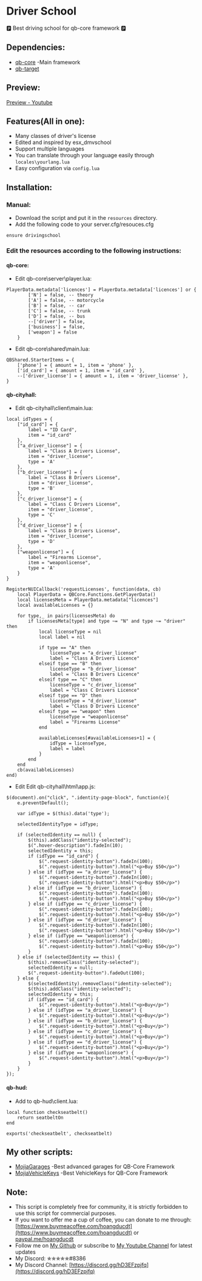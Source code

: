# Driver School
🅿 Best driving school for qb-core framework 🅿

## Dependencies:
- [qb-core](https://github.com/qbcore-framework/qb-core) -Main framework
- [qb-target](https://github.com/BerkieBb/qb-target) 

## Preview:
[Preview - Youtube](https://youtu.be/du1YJ7e7D8o)

## Features(All in one):
- Many classes of driver's license
- Edited and inspired by esx_dmvschool
- Support multiple languages
- You can translate through your language easily through `locales\yourlang.lua`
- Easy configuration via `config.lua`

## Installation:

### Manual:
- Download the script and put it in the `resources` directory.
- Add the following code to your server.cfg/resouces.cfg
```
ensure drivingschool
```
### Edit the resources according to the following instructions:

#### qb-core:
- Edit qb-core\server\player.lua:

```
PlayerData.metadata['licences'] = PlayerData.metadata['licences'] or {
        ['N'] = false, -- theory
		['A'] = false, -- motorcycle
		['B'] = false, -- car
		['C'] = false, -- trunk
		['D'] = false, -- bus
		--['driver'] = false,
        ['business'] = false,
        ['weapon'] = false
    }
```
- Edit qb-core\shared\main.lua:

```
QBShared.StarterItems = {
    ['phone'] = { amount = 1, item = 'phone' },
    ['id_card'] = { amount = 1, item = 'id_card' },
    --['driver_license'] = { amount = 1, item = 'driver_license' },
}
```

#### qb-cityhall:

- Edit qb-cityhall\client\main.lua:

```
local idTypes = {
    ["id_card"] = {
        label = "ID Card",
        item = "id_card"
    },
    ["a_driver_license"] = {
        label = "Class A Drivers License",
        item = "driver_license",
		type = 'A'
    },
	["b_driver_license"] = {
        label = "Class B Drivers License",
        item = "driver_license",
		type = 'B'
    },
	["c_driver_license"] = {
        label = "Class C Drivers License",
        item = "driver_license",
		type = 'C'
    },
	["d_driver_license"] = {
        label = "Class D Drivers License",
        item = "driver_license",
		type = 'D'
    },
    ["weaponlicense"] = {
        label = "Firearms License",
        item = "weaponlicense",
		type = 'A'
    }
}
```

```
RegisterNUICallback('requestLicenses', function(data, cb)
    local PlayerData = QBCore.Functions.GetPlayerData()
    local licensesMeta = PlayerData.metadata["licences"]
    local availableLicenses = {}

    for type,_ in pairs(licensesMeta) do
        if licensesMeta[type] and type ~= "N" and type ~= "driver" then
            local licenseType = nil
            local label = nil

            if type == "A" then
                licenseType = "a_driver_license"
                label = "Class A Drivers Licence"
			elseif type == "B" then
                licenseType = "b_driver_license"
                label = "Class B Drivers Licence"
			elseif type == "C" then
                licenseType = "c_driver_license"
                label = "Class C Drivers Licence"
			elseif type == "D" then
                licenseType = "d_driver_license"
                label = "Class D Drivers Licence"
            elseif type == "weapon" then
                licenseType = "weaponlicense"
                label = "Firearms License"
            end

            availableLicenses[#availableLicenses+1] = {
                idType = licenseType,
                label = label
            }
        end
    end
    cb(availableLicenses)
end)
```

- Edit Edit qb-cityhall\html\app.js:

```
$(document).on("click", ".identity-page-block", function(e){
    e.preventDefault();

    var idType = $(this).data('type');

    selectedIdentityType = idType;

    if (selectedIdentity == null) {
        $(this).addClass("identity-selected");
        $(".hover-description").fadeIn(10);
        selectedIdentity = this;
        if (idType == "id_card") {
            $(".request-identity-button").fadeIn(100);
            $(".request-identity-button").html("<p>Buy $50</p>")
        } else if (idType == "a_driver_license") {
            $(".request-identity-button").fadeIn(100);
            $(".request-identity-button").html("<p>Buy $50</p>")
		} else if (idType == "b_driver_license") {
            $(".request-identity-button").fadeIn(100);
            $(".request-identity-button").html("<p>Buy $50</p>")
		} else if (idType == "c_driver_license") {
            $(".request-identity-button").fadeIn(100);
            $(".request-identity-button").html("<p>Buy $50</p>")
		} else if (idType == "d_driver_license") {
            $(".request-identity-button").fadeIn(100);
            $(".request-identity-button").html("<p>Buy $50</p>")
        } else if (idType == "weaponlicense") {
            $(".request-identity-button").fadeIn(100);
            $(".request-identity-button").html("<p>Buy $50</p>")
        }
    } else if (selectedIdentity == this) {
        $(this).removeClass("identity-selected");
        selectedIdentity = null;
        $(".request-identity-button").fadeOut(100);
    } else {
        $(selectedIdentity).removeClass("identity-selected");
        $(this).addClass("identity-selected");
        selectedIdentity = this;
        if (idType == "id_card") {
            $(".request-identity-button").html("<p>Buy</p>")
        } else if (idType == "a_driver_license") {
            $(".request-identity-button").html("<p>Buy</p>")
		} else if (idType == "b_driver_license") {
            $(".request-identity-button").html("<p>Buy</p>")
		} else if (idType == "c_driver_license") {
            $(".request-identity-button").html("<p>Buy</p>")
		} else if (idType == "d_driver_license") {
            $(".request-identity-button").html("<p>Buy</p>")
        } else if (idType == "weaponlicense") {
            $(".request-identity-button").html("<p>Buy</p>")
        }
    }
});
```
#### qb-hud:

- Add to qb-hud\client.lua:

```
local function checkseatbelt()
	return seatbeltOn
end

exports('checkseatbelt', checkseatbelt)
```

## My other scripts:
- [MojiaGarages](https://github.com/hoangducdt/MojiaGarages) -Best advanced garages for QB-Core Framework
- [MojiaVehicleKeys](https://github.com/hoangducdt/MojiaVehicleKeys) -Best VehicleKeys for QB-Core Framework
## Note:
- This script is completely free for community, it is strictly forbidden to use this script for commercial purposes.
- If you want to offer me a cup of coffee, you can donate to me through:
    [https://www.buymeacoffee.com/hoangducdt](https://www.buymeacoffee.com/hoangducdt)
    or [paypal.me/hoangducdt](paypal.me/hoangducdt)
- Follow me on [My Github](https://github.com/hoangducdt) or subscribe to [My Youtube Channel](https://www.youtube.com/channel/UCFIsOgj9zvEWAwFTPRT5mbQ) for latest updates
- My Discord: ✯✯✯✯✯#8386
- My Discord Channel: [https://discord.gg/hD3EFzpjfq](https://discord.gg/hD3EFzpjfq)
